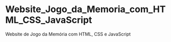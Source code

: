 # Website_Jogo_da_Memoria_com_HTML_CSS_JavaScript
Website de Jogo da Memória com HTML, CSS e JavaScript
